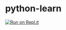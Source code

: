 # python-learn
[![Run on Repl.it](https://repl.it/badge/github/piotrkosyoo/python-learn)](https://repl.it/github/piotrkosyoo/python-learn) 